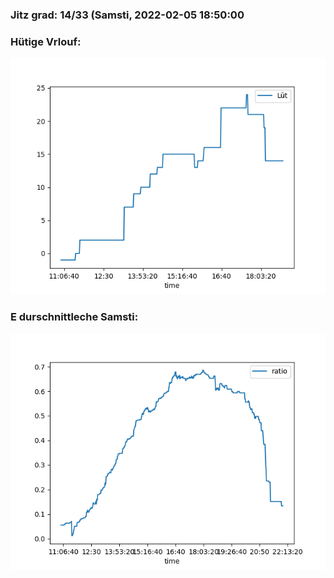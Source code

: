 ### Jitz grad: 14/33 (Samsti, 2022-02-05 18:50:00

### Hütige Vrlouf:
![Graph](Today.png)

### E durschnittleche Samsti:
![Graph](Samsti.png)